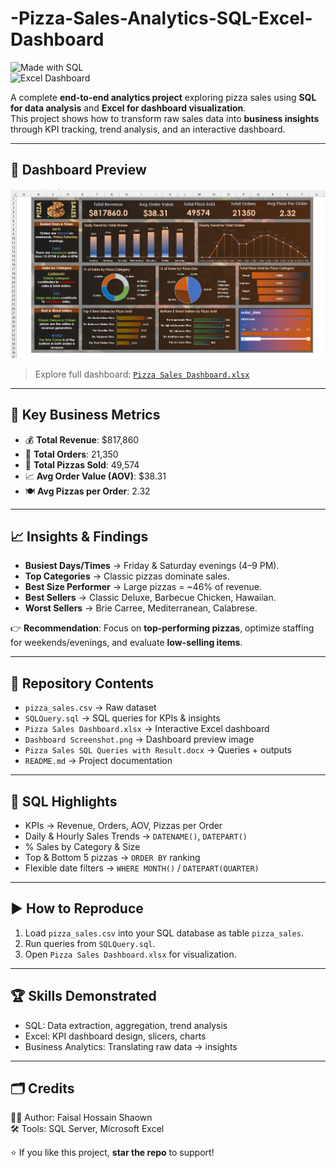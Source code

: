 # -Pizza-Sales-Analytics-SQL-Excel-Dashboard

![Made with SQL](https://img.shields.io/badge/Made%20with-SQL-blue)  
![Excel Dashboard](https://img.shields.io/badge/Excel-Dashboard-green)  

A complete **end-to-end analytics project** exploring pizza sales using **SQL for data analysis** and **Excel for dashboard visualization**.  
This project shows how to transform raw sales data into **business insights** through KPI tracking, trend analysis, and an interactive dashboard.  

---

## 📸 Dashboard Preview  
![Pizza Sales Dashboard](Dashboard%20Screenshot.png)  

> Explore full dashboard: [`Pizza Sales Dashboard.xlsx`](Pizza%20Sales%20Dashboard.xlsx)  

---

## 🔑 Key Business Metrics  
- 💰 **Total Revenue**: $817,860  
- 🛒 **Total Orders**: 21,350  
- 🍕 **Total Pizzas Sold**: 49,574  
- 📈 **Avg Order Value (AOV)**: $38.31  
- 🍽️ **Avg Pizzas per Order**: 2.32  

---

## 📈 Insights & Findings  
- **Busiest Days/Times** → Friday & Saturday evenings (4–9 PM).  
- **Top Categories** → Classic pizzas dominate sales.  
- **Best Size Performer** → Large pizzas = ~46% of revenue.  
- **Best Sellers** → Classic Deluxe, Barbecue Chicken, Hawaiian.  
- **Worst Sellers** → Brie Carree, Mediterranean, Calabrese.  

👉 **Recommendation**: Focus on **top-performing pizzas**, optimize staffing for weekends/evenings, and evaluate **low-selling items**.  

---

## 📂 Repository Contents  
- `pizza_sales.csv` → Raw dataset  
- `SQLQuery.sql` → SQL queries for KPIs & insights  
- `Pizza Sales Dashboard.xlsx` → Interactive Excel dashboard  
- `Dashboard Screenshot.png` → Dashboard preview image  
- `Pizza Sales SQL Queries with Result.docx` → Queries + outputs  
- `README.md` → Project documentation  

---

## 🧮 SQL Highlights  
- KPIs → Revenue, Orders, AOV, Pizzas per Order  
- Daily & Hourly Sales Trends → `DATENAME()`, `DATEPART()`  
- % Sales by Category & Size  
- Top & Bottom 5 pizzas → `ORDER BY` ranking  
- Flexible date filters → `WHERE MONTH()` / `DATEPART(QUARTER)`  

---

## ▶️ How to Reproduce  
1. Load `pizza_sales.csv` into your SQL database as table `pizza_sales`.  
2. Run queries from `SQLQuery.sql`.  
3. Open `Pizza Sales Dashboard.xlsx` for visualization.  

---

## 🏆 Skills Demonstrated  
- SQL: Data extraction, aggregation, trend analysis  
- Excel: KPI dashboard design, slicers, charts  
- Business Analytics: Translating raw data → insights  

---

## 🗂️ Credits  
👨‍💻 Author: Faisal Hossain Shaown  
🛠️ Tools: SQL Server, Microsoft Excel  

⭐ If you like this project, **star the repo** to support!
